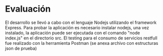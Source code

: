 # Evaluación
El desarrollo se llevó a cabo con el lenguaje Nodejs utilizando el framework Express.
Para probar la aplicación es necesario instalar nodejs, una vez instalado, la aplicación
puede ser ejecutada con el comando "node index.js" en el directorio src.
El testing para el consumo de servicios restfull fue realizado con la herramienta Postman (se anexa archivo con estructuras json de prueba)
